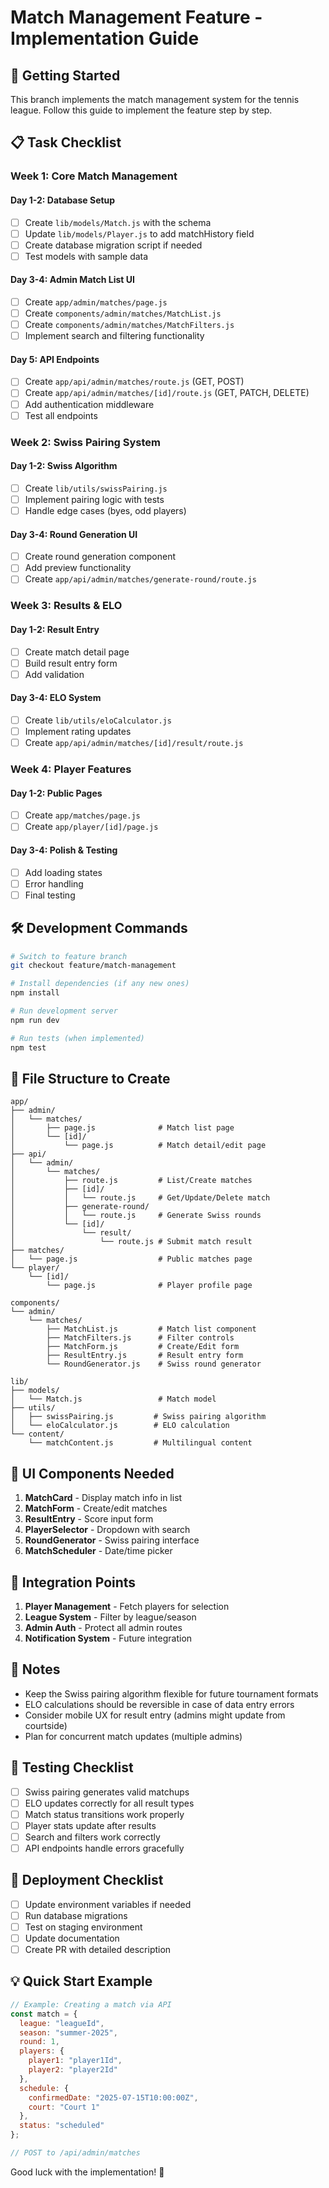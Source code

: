 # Match Management Feature - Implementation Guide

## 🚀 Getting Started

This branch implements the match management system for the tennis league. Follow this guide to implement the feature step by step.

## 📋 Task Checklist

### Week 1: Core Match Management

#### Day 1-2: Database Setup
- [ ] Create `lib/models/Match.js` with the schema
- [ ] Update `lib/models/Player.js` to add matchHistory field
- [ ] Create database migration script if needed
- [ ] Test models with sample data

#### Day 3-4: Admin Match List UI
- [ ] Create `app/admin/matches/page.js` 
- [ ] Create `components/admin/matches/MatchList.js`
- [ ] Create `components/admin/matches/MatchFilters.js`
- [ ] Implement search and filtering functionality

#### Day 5: API Endpoints
- [ ] Create `app/api/admin/matches/route.js` (GET, POST)
- [ ] Create `app/api/admin/matches/[id]/route.js` (GET, PATCH, DELETE)
- [ ] Add authentication middleware
- [ ] Test all endpoints

### Week 2: Swiss Pairing System

#### Day 1-2: Swiss Algorithm
- [ ] Create `lib/utils/swissPairing.js`
- [ ] Implement pairing logic with tests
- [ ] Handle edge cases (byes, odd players)

#### Day 3-4: Round Generation UI
- [ ] Create round generation component
- [ ] Add preview functionality
- [ ] Create `app/api/admin/matches/generate-round/route.js`

### Week 3: Results & ELO

#### Day 1-2: Result Entry
- [ ] Create match detail page
- [ ] Build result entry form
- [ ] Add validation

#### Day 3-4: ELO System
- [ ] Create `lib/utils/eloCalculator.js`
- [ ] Implement rating updates
- [ ] Create `app/api/admin/matches/[id]/result/route.js`

### Week 4: Player Features

#### Day 1-2: Public Pages
- [ ] Create `app/matches/page.js`
- [ ] Create `app/player/[id]/page.js`

#### Day 3-4: Polish & Testing
- [ ] Add loading states
- [ ] Error handling
- [ ] Final testing

## 🛠️ Development Commands

```bash
# Switch to feature branch
git checkout feature/match-management

# Install dependencies (if any new ones)
npm install

# Run development server
npm run dev

# Run tests (when implemented)
npm test
```

## 📁 File Structure to Create

```
app/
├── admin/
│   └── matches/
│       ├── page.js              # Match list page
│       └── [id]/
│           └── page.js          # Match detail/edit page
├── api/
│   └── admin/
│       └── matches/
│           ├── route.js         # List/Create matches
│           ├── [id]/
│           │   └── route.js     # Get/Update/Delete match
│           ├── generate-round/
│           │   └── route.js     # Generate Swiss rounds
│           └── [id]/
│               └── result/
│                   └── route.js # Submit match result
├── matches/
│   └── page.js                  # Public matches page
└── player/
    └── [id]/
        └── page.js              # Player profile page

components/
└── admin/
    └── matches/
        ├── MatchList.js         # Match list component
        ├── MatchFilters.js      # Filter controls
        ├── MatchForm.js         # Create/Edit form
        ├── ResultEntry.js       # Result entry form
        └── RoundGenerator.js    # Swiss round generator

lib/
├── models/
│   └── Match.js                 # Match model
├── utils/
│   ├── swissPairing.js         # Swiss pairing algorithm
│   └── eloCalculator.js        # ELO calculation
└── content/
    └── matchContent.js         # Multilingual content
```

## 🎨 UI Components Needed

1. **MatchCard** - Display match info in list
2. **MatchForm** - Create/edit matches
3. **ResultEntry** - Score input form
4. **PlayerSelector** - Dropdown with search
5. **RoundGenerator** - Swiss pairing interface
6. **MatchScheduler** - Date/time picker

## 🔗 Integration Points

1. **Player Management** - Fetch players for selection
2. **League System** - Filter by league/season
3. **Admin Auth** - Protect all admin routes
4. **Notification System** - Future integration

## 📝 Notes

- Keep the Swiss pairing algorithm flexible for future tournament formats
- ELO calculations should be reversible in case of data entry errors
- Consider mobile UX for result entry (admins might update from courtside)
- Plan for concurrent match updates (multiple admins)

## 🧪 Testing Checklist

- [ ] Swiss pairing generates valid matchups
- [ ] ELO updates correctly for all result types
- [ ] Match status transitions work properly
- [ ] Player stats update after results
- [ ] Search and filters work correctly
- [ ] API endpoints handle errors gracefully

## 🚢 Deployment Checklist

- [ ] Update environment variables if needed
- [ ] Run database migrations
- [ ] Test on staging environment
- [ ] Update documentation
- [ ] Create PR with detailed description

## 💡 Quick Start Example

```javascript
// Example: Creating a match via API
const match = {
  league: "leagueId",
  season: "summer-2025",
  round: 1,
  players: {
    player1: "player1Id",
    player2: "player2Id"
  },
  schedule: {
    confirmedDate: "2025-07-15T10:00:00Z",
    court: "Court 1"
  },
  status: "scheduled"
};

// POST to /api/admin/matches
```

Good luck with the implementation! 🎾
